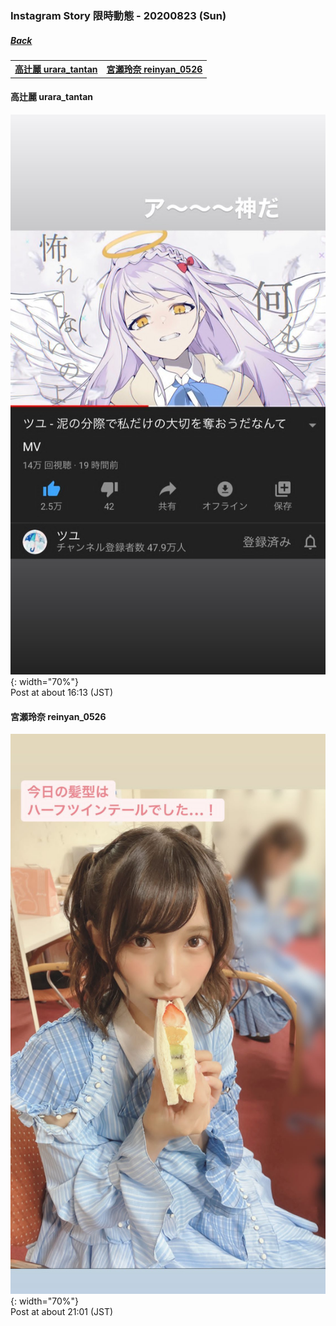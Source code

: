### Instagram Story 限時動態 - 20200823 (Sun)
##### [Back](../IGstory_List.md)

<table>
<tr>
<th><a href="#urara_tantan">高辻麗 urara_tantan</a></th>
<th><a href="#reinyan_0526">宮瀬玲奈 reinyan_0526</a></th>
</tr>
</table>

<a name="urara_tantan"></a>
#### 高辻麗 urara_tantan

![20200823_urara_tantan_1](../../../../Album/Instagram/IGstory/August2020/20200823/20200823_urara_tantan_1.jpg){: width="70%"}  
Post at about 16:13 (JST)  

<a name="reinyan_0526"></a>
#### 宮瀬玲奈 reinyan_0526

![20200823_reinyan_0526_1](../../../../Album/Instagram/IGstory/August2020/20200823/20200823_reinyan_0526_1.jpg){: width="70%"}  
Post at about 21:01 (JST)  
